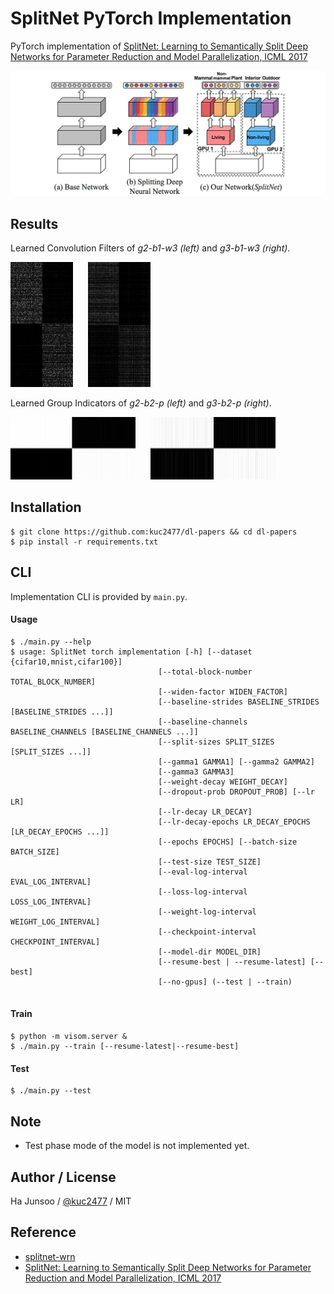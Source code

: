 # SplitNet PyTorch Implementation

PyTorch implementation of [SplitNet: Learning to Semantically Split Deep Networks for Parameter Reduction and Model Parallelization, ICML 2017](http://proceedings.mlr.press/v70/kim17b/kim17b.pdf)

![model-architecture](./arts/model-architecture.png)


## Results

Learned Convolution Filters of *g2-b1-w3 (left)* and *g3-b1-w3 (right)*.

<img width="100" src="arts/g2-b1-w3.jpg" /> <img style="margin-left: 20px;" width="100" src="./arts/g3-b1-w3.jpg" />

Learned Group Indicators of *g2-b2-p (left)* and *g3-b2-p (right)*.

<img height="100" width="200" src="arts/g2-b2-p.jpg" /> <img style="margin-left: 20px;" height="100" width="200" src="./arts/g3-b2-p.jpg" />


## Installation
```
$ git clone https://github.com:kuc2477/dl-papers && cd dl-papers
$ pip install -r requirements.txt
```

## CLI
Implementation CLI is provided by `main.py`.

#### Usage 
```
$ ./main.py --help
$ usage: SplitNet torch implementation [-h] [--dataset {cifar10,mnist,cifar100}]
                                 [--total-block-number TOTAL_BLOCK_NUMBER]
                                 [--widen-factor WIDEN_FACTOR]
                                 [--baseline-strides BASELINE_STRIDES [BASELINE_STRIDES ...]]
                                 [--baseline-channels BASELINE_CHANNELS [BASELINE_CHANNELS ...]]
                                 [--split-sizes SPLIT_SIZES [SPLIT_SIZES ...]]
                                 [--gamma1 GAMMA1] [--gamma2 GAMMA2]
                                 [--gamma3 GAMMA3]
                                 [--weight-decay WEIGHT_DECAY]
                                 [--dropout-prob DROPOUT_PROB] [--lr LR]
                                 [--lr-decay LR_DECAY]
                                 [--lr-decay-epochs LR_DECAY_EPOCHS [LR_DECAY_EPOCHS ...]]
                                 [--epochs EPOCHS] [--batch-size BATCH_SIZE]
                                 [--test-size TEST_SIZE]
                                 [--eval-log-interval EVAL_LOG_INTERVAL]
                                 [--loss-log-interval LOSS_LOG_INTERVAL]
                                 [--weight-log-interval WEIGHT_LOG_INTERVAL]
                                 [--checkpoint-interval CHECKPOINT_INTERVAL]
                                 [--model-dir MODEL_DIR]
                                 [--resume-best | --resume-latest] [--best]
                                 [--no-gpus] (--test | --train)
 
```

#### Train
```
$ python -m visom.server &
$ ./main.py --train [--resume-latest|--resume-best]
```

#### Test
```
$ ./main.py --test
```


## Note
- Test phase mode of the model is not implemented yet.


## Author / License
Ha Junsoo / [@kuc2477](https://github.com/kuc2477) / MIT


## Reference
* [splitnet-wrn](https://github.com/dalgu90/splitnet-wrn)
* [SplitNet: Learning to Semantically Split Deep Networks for Parameter Reduction and Model Parallelization, ICML 2017](http://proceedings.mlr.press/v70/kim17b/kim17b.pdf)
